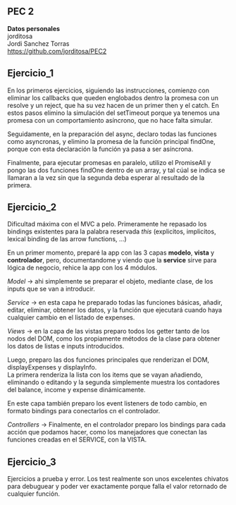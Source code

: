 ## PEC 2

**Datos personales**  
jorditosa  
Jordi Sanchez Torras  
https://github.com/jorditosa/PEC2

## Ejercicio_1

En los primeros ejercicios, siguiendo las instrucciones, comienzo con eliminar los callbacks que queden englobados dentro la promesa con un resolve y un reject, que ha su vez hacen de un primer then y el catch. En estos pasos elimino la simulación del setTimeout porque ya tenemos una promesa con un comportamiento asíncrono, que no hace falta simular.

Seguidamente, en la preparación del async, declaro todas las funciones como asyncronas, y elimino la promesa de la función principal findOne, porque con esta declaración la función ya pasa a ser asíncrona.

Finalmente, para ejecutar promesas en paralelo, utilizo el PromiseAll y pongo las dos funciones findOne dentro de un array, y tal cúal se indica se llamaran a la vez sin que la segunda deba esperar al resultado de la primera.

## Ejercicio_2

Dificultad máxima con el MVC a pelo.
Primeramente he repasado los bindings existentes para la palabra reservada _this_ (explicitos, implicitos, lexical binding de las arrow functions, ...)

En un primer momento, preparé la app con las 3 capas **modelo**, **vista** y **controlador**, pero, documentandome y viendo que la **service** sirve para lógica de negocio, rehice la app con los 4 módulos.

_Model_ -> ahi simplemente se preparar el objeto, mediante clase, de los inputs que se van a introducir.  

_Service_ -> en esta capa he preparado todas las funciones básicas, añadir, editar, eliminar, obtener los datos, y la función que ejecutará cuando haya cualquier cambio en el listado de expenses.  

_Views_ -> en la capa de las vistas preparo todos los getter tanto de los nodos del DOM, como los propiamente métodos de la clase para obtener los datos de listas e inputs introducidos.  

Luego, preparo las dos funciones principales que renderizan el DOM, displayExpenses y displayInfo.  
La primera renderiza la lista con los items que se vayan añadiendo, eliminando o editando y la segunda simplemente muestra los contadores del balance, income y expense dinámicamente.  

En este capa también preparo los event listeners de todo cambio, en formato bindings para conectarlos cn el controlador.   

_Controllers_ -> Finalmente, en el controlador preparo los bindings para cada acción que podamos hacer, como los manejadores que conectan las funciones creadas en el SERVICE, con la VISTA.

## Ejercicio_3

Ejercicios a prueba y error. Los test realmente son unos excelentes chivatos para debuguear y poder ver exactamente porque falla el valor retornado de cualquier función.
